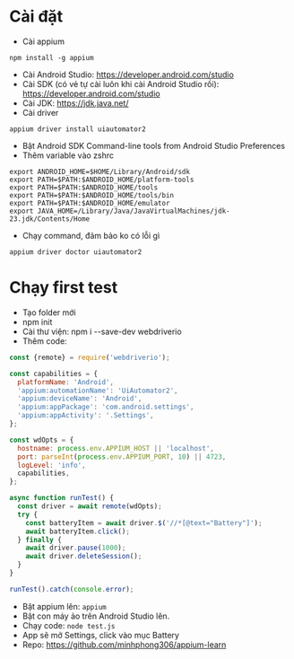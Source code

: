 # Cài đặt
- Cài appium
```
npm install -g appium
```
- Cài Android Studio: https://developer.android.com/studio
- Cài SDK (có vẻ tự cài luôn khi cài Android Studio rồi): https://developer.android.com/studio
- Cài JDK: https://jdk.java.net/
- Cài driver
```
appium driver install uiautomator2
```
- Bật Android SDK Command-line tools from Android Studio Preferences
- Thêm variable vào zshrc
```
export ANDROID_HOME=$HOME/Library/Android/sdk
export PATH=$PATH:$ANDROID_HOME/platform-tools
export PATH=$PATH:$ANDROID_HOME/tools
export PATH=$PATH:$ANDROID_HOME/tools/bin
export PATH=$PATH:$ANDROID_HOME/emulator
export JAVA_HOME=/Library/Java/JavaVirtualMachines/jdk-23.jdk/Contents/Home
```
- Chạy command, đảm bảo ko có lỗi gì
```
appium driver doctor uiautomator2
```
# Chạy first test
- Tạo folder mới
- npm init
- Cài thư viện: npm i --save-dev webdriverio
- Thêm code:
```javascript
const {remote} = require('webdriverio');

const capabilities = {
  platformName: 'Android',
  'appium:automationName': 'UiAutomator2',
  'appium:deviceName': 'Android',
  'appium:appPackage': 'com.android.settings',
  'appium:appActivity': '.Settings',
};

const wdOpts = {
  hostname: process.env.APPIUM_HOST || 'localhost',
  port: parseInt(process.env.APPIUM_PORT, 10) || 4723,
  logLevel: 'info',
  capabilities,
};

async function runTest() {
  const driver = await remote(wdOpts);
  try {
    const batteryItem = await driver.$('//*[@text="Battery"]');
    await batteryItem.click();
  } finally {
    await driver.pause(1000);
    await driver.deleteSession();
  }
}

runTest().catch(console.error);
```
- Bật appium lên: `appium`
- Bật con máy ảo trên Android Studio lên.
- Chạy code: `node test.js`
- App sẽ mở Settings, click vào mục Battery
- Repo: https://github.com/minhphong306/appium-learn